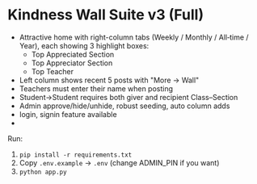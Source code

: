 # Kindness Wall Suite v3 (Full)

- Attractive home with right-column tabs (Weekly / Monthly / All‑time / Year), each showing 3 highlight boxes:
  - Top Appreciated Section
  - Top Appreciator Section
  - Top Teacher
- Left column shows recent 5 posts with "More → Wall"
- Teachers must enter their name when posting
- Student→Student requires both giver and recipient Class–Section
- Admin approve/hide/unhide, robust seeding, auto column adds
- login, signin feature available
- 

Run:
1) `pip install -r requirements.txt`
2) Copy `.env.example` → `.env` (change ADMIN_PIN if you want)
3) `python app.py`
